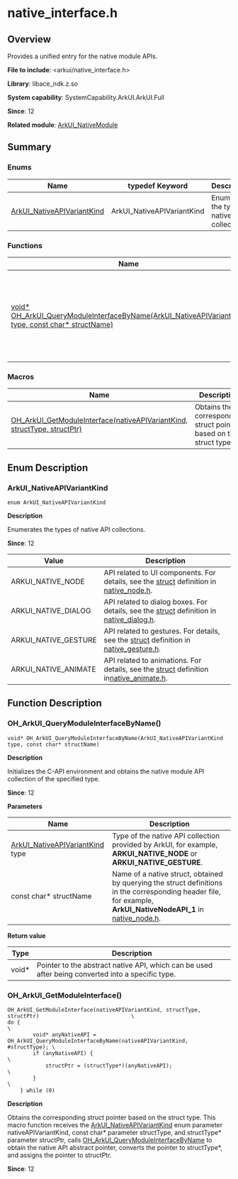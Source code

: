 # native_interface.h
<!--Kit: ArkUI-->
<!--Subsystem: ArkUI-->
<!--Owner: @xiang-shouxing-->
<!--Designer: @xiang-shouxing-->
<!--Tester: @sally__-->
<!--Adviser: @HelloCrease-->

## Overview

Provides a unified entry for the native module APIs.

**File to include**: <arkui/native_interface.h>

**Library**: libace_ndk.z.so

**System capability**: SystemCapability.ArkUI.ArkUI.Full

**Since**: 12

**Related module**: [ArkUI_NativeModule](capi-arkui-nativemodule.md)

## Summary

### Enums

| Name| typedef Keyword| Description|
| -- | -- | -- |
| [ArkUI_NativeAPIVariantKind](#arkui_nativeapivariantkind) | ArkUI_NativeAPIVariantKind | Enumerates the types of native API collections.|

### Functions

| Name | Description  |
|--------------|-----------|
| [void* OH_ArkUI_QueryModuleInterfaceByName(ArkUI_NativeAPIVariantKind type, const char* structName)](#oh_arkui_querymoduleinterfacebyname)        | Initializes the C-API environment and obtains the native module API collection of the specified type.|

### Macros

| Name | Description  |
|--------------|-----------|
| [OH_ArkUI_GetModuleInterface(nativeAPIVariantKind, structType, structPtr)](#oh_arkui_getmoduleinterface)      | Obtains the corresponding struct pointer based on the struct type.|

## Enum Description

### ArkUI_NativeAPIVariantKind

```
enum ArkUI_NativeAPIVariantKind
```

**Description**


Enumerates the types of native API collections.

**Since**: 12

| Value| Description|
| -- | -- |
| ARKUI_NATIVE_NODE | API related to UI components. For details, see the [struct](./capi-native-node-h.md#structs) definition in [native_node.h](./capi-native-node-h.md).|
| ARKUI_NATIVE_DIALOG | API related to dialog boxes. For details, see the [struct](capi-native-dialog-h.md#structs) definition in [native_dialog.h](./capi-native-dialog-h.md).|
| ARKUI_NATIVE_GESTURE | API related to gestures. For details, see the [struct](capi-native-gesture-h.md#structs) definition in [native_gesture.h](./capi-native-gesture-h.md).|
| ARKUI_NATIVE_ANIMATE | API related to animations. For details, see the [struct](capi-native-animate-h.md#structs) definition in[native_animate.h](./capi-native-animate-h.md).|


## Function Description

### OH_ArkUI_QueryModuleInterfaceByName()

```
void* OH_ArkUI_QueryModuleInterfaceByName(ArkUI_NativeAPIVariantKind type, const char* structName)
```

**Description**

Initializes the C-API environment and obtains the native module API collection of the specified type.

**Since**: 12


**Parameters**

| Name| Description|
| -- | -- |
| [ArkUI_NativeAPIVariantKind](capi-native-interface-h.md#arkui_nativeapivariantkind) type | Type of the native API collection provided by ArkUI, for example, **ARKUI_NATIVE_NODE** or **ARKUI_NATIVE_GESTURE**.|
| const char* structName | Name of a native struct, obtained by querying the struct definitions in the corresponding header file, for example, **ArkUI_NativeNodeAPI_1** in [native_node.h](./capi-native-node-h.md).|

**Return value**

| Type| Description|
| -- | -- |
| void* | Pointer to the abstract native API, which can be used after being converted into a specific type.|

### OH_ArkUI_GetModuleInterface()

```
OH_ArkUI_GetModuleInterface(nativeAPIVariantKind, structType, structPtr)                             \
do {                                                                                                 \
        void* anyNativeAPI = OH_ArkUI_QueryModuleInterfaceByName(nativeAPIVariantKind, #structType); \
        if (anyNativeAPI) {                                                                          \
            structPtr = (structType*)(anyNativeAPI);                                                 \
        }                                                                                            \
    } while (0)                                                                      
```

**Description**

Obtains the corresponding struct pointer based on the struct type. This macro function receives the [ArkUI_NativeAPIVariantKind](capi-native-interface-h.md#arkui_nativeapivariantkind) enum parameter nativeAPIVariantKind, const char\* parameter structType, and structType\* parameter structPtr, calls [OH_ArkUI_QueryModuleInterfaceByName](#oh_arkui_querymoduleinterfacebyname) to obtain the native API abstract pointer, converts the pointer to structType\*, and assigns the pointer to structPtr.

**Since**: 12
